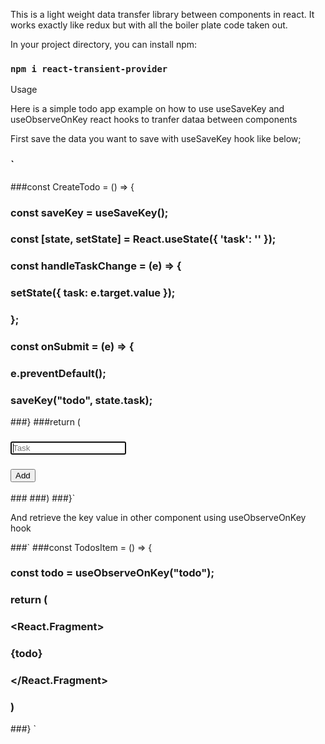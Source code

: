 This is a light weight data transfer library between components in react. It works exactly like redux but with all the boiler plate code taken out.

In your project directory, you can install npm:

### `npm i react-transient-provider`

Usage

Here is a simple todo app example on how to use useSaveKey and useObserveOnKey react hooks to tranfer dataa between components

First save the data you want to save with useSaveKey hook like below;

### `
###const CreateTodo = () => {
### const saveKey = useSaveKey();
### const [state, setState] = React.useState({ 'task': '' });

### const handleTaskChange = (e) => {
###     setState({ task: e.target.value });
### };

### const onSubmit = (e) => {
###     e.preventDefault();
###     saveKey("todo", state.task);
###}
###return (
### <form onSubmit={onSubmit}>
### <input type="text" onChange={handleTaskChange} placeholder="Task" autoFocus />
### <button>Add</button>
###</form>
###)
###}`

And retrieve the key value in other component using useObserveOnKey hook

###`
###const TodosItem = () => {
###    const todo = useObserveOnKey("todo");
###    return (
###        <React.Fragment>
###            {todo}
###        </React.Fragment>
###    )
###}
`

